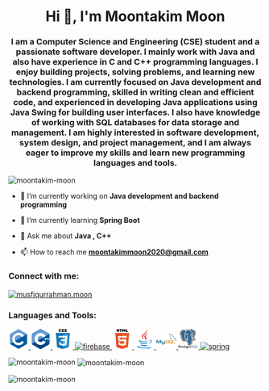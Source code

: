 <h1 align="center">Hi 👋, I'm Moontakim Moon</h1>
<h3 align="center">I am a Computer Science and Engineering (CSE) student and a passionate software developer. I mainly work with Java and also have experience in C and C++ programming languages. I enjoy building projects, solving problems, and learning new technologies. I am currently focused on Java development and backend programming, skilled in writing clean and efficient code, and experienced in developing Java applications using Java Swing for building user interfaces. I also have knowledge of working with SQL databases for data storage and management. I am highly interested in software development, system design, and project management, and I am always eager to improve my skills and learn new programming languages and tools.</h3>

<p align="left"> <img src="https://komarev.com/ghpvc/?username=moontakim-moon&label=Profile%20views&color=0e75b6&style=flat" alt="moontakim-moon" /> </p>

- 🔭 I’m currently working on **Java development and backend programming**

- 🌱 I’m currently learning **Spring Boot**

- 💬 Ask me about **Java , C++**

- 📫 How to reach me **moontakimmoon2020@gmail.com**

<h3 align="left">Connect with me:</h3>
<p align="left">
<a href="https://fb.com/musfiqurrahman.moon" target="blank"><img align="center" src="https://raw.githubusercontent.com/rahuldkjain/github-profile-readme-generator/master/src/images/icons/Social/facebook.svg" alt="musfiqurrahman.moon" height="30" width="40" /></a>
</p>

<h3 align="left">Languages and Tools:</h3>
<p align="left"> <a href="https://www.cprogramming.com/" target="_blank" rel="noreferrer"> <img src="https://raw.githubusercontent.com/devicons/devicon/master/icons/c/c-original.svg" alt="c" width="40" height="40"/> </a> <a href="https://www.w3schools.com/cpp/" target="_blank" rel="noreferrer"> <img src="https://raw.githubusercontent.com/devicons/devicon/master/icons/cplusplus/cplusplus-original.svg" alt="cplusplus" width="40" height="40"/> </a> <a href="https://www.w3schools.com/css/" target="_blank" rel="noreferrer"> <img src="https://raw.githubusercontent.com/devicons/devicon/master/icons/css3/css3-original-wordmark.svg" alt="css3" width="40" height="40"/> </a> <a href="https://firebase.google.com/" target="_blank" rel="noreferrer"> <img src="https://www.vectorlogo.zone/logos/firebase/firebase-icon.svg" alt="firebase" width="40" height="40"/> </a> <a href="https://www.w3.org/html/" target="_blank" rel="noreferrer"> <img src="https://raw.githubusercontent.com/devicons/devicon/master/icons/html5/html5-original-wordmark.svg" alt="html5" width="40" height="40"/> </a> <a href="https://www.java.com" target="_blank" rel="noreferrer"> <img src="https://raw.githubusercontent.com/devicons/devicon/master/icons/java/java-original.svg" alt="java" width="40" height="40"/> </a> <a href="https://www.mysql.com/" target="_blank" rel="noreferrer"> <img src="https://raw.githubusercontent.com/devicons/devicon/master/icons/mysql/mysql-original-wordmark.svg" alt="mysql" width="40" height="40"/> </a> <a href="https://www.postgresql.org" target="_blank" rel="noreferrer"> <img src="https://raw.githubusercontent.com/devicons/devicon/master/icons/postgresql/postgresql-original-wordmark.svg" alt="postgresql" width="40" height="40"/> </a> <a href="https://spring.io/" target="_blank" rel="noreferrer"> <img src="https://www.vectorlogo.zone/logos/springio/springio-icon.svg" alt="spring" width="40" height="40"/> </a> </p>

<p><img align="left" src="https://github-readme-stats.vercel.app/api/top-langs?username=moontakim-moon&show_icons=true&locale=en&layout=compact" alt="moontakim-moon" /></p>

<p>&nbsp;<img align="center" src="https://github-readme-stats.vercel.app/api?username=moontakim-moon&show_icons=true&locale=en" alt="moontakim-moon" /></p>

<p><img align="center" src="https://github-readme-streak-stats.herokuapp.com/?user=moontakim-moon&" alt="moontakim-moon" /></p>


